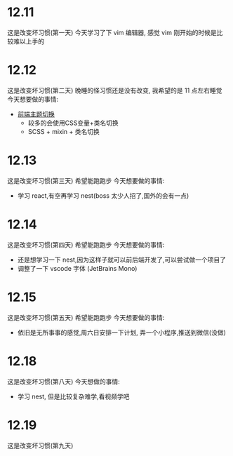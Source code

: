 
# 12.11
这是改变坏习惯(第一天)
今天学习了下 vim 编辑器, 感觉 vim 刚开始的时候是比较难以上手的

# 12.12
这是改变坏习惯(第二天)
晚睡的怪习惯还是没有改变, 我希望的是 11 点左右睡觉
今天想要做的事情:
- [前端主题切换](https://juejin.cn/post/7134594122391748615?searchId=20231212104722D6C01CDDEA41B2D53BFF#heading-1)
   - 较多的会使用CSS变量+类名切换
   - SCSS + mixin + 类名切换

# 12.13
这是改变坏习惯(第三天)
希望能跑跑步
今天想要做的事情:
- 学习 react,有空再学习 nest(boss 太少人招了,国外的会有一点)

# 12.14
这是改变坏习惯(第四天)
希望能跑跑步
今天想要做的事情:
- 还是想学习一下 nest,因为这样子就可以前后端开发了,可以尝试做一个项目了
- 调整了一下 vscode 字体 (JetBrains Mono)

# 12.15
这是改变坏习惯(第五天)
希望能跑跑步
今天想要做的事情:
- 依旧是无所事事的感觉,周六日安排一下计划, 弄一个小程序,推送到微信(没做)


# 12.18
这是改变坏习惯(第八天)
今天想做的事情:
- 学习 nest, 但是比较复杂难学,看视频学吧

# 12.19
这是改变坏习惯(第九天)